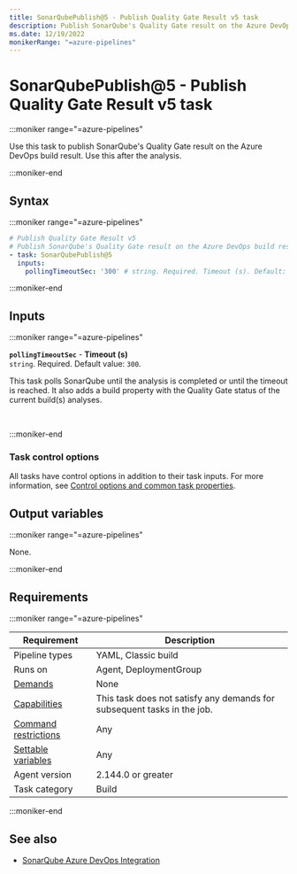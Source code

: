 ```yaml
---
title: SonarQubePublish@5 - Publish Quality Gate Result v5 task
description: Publish SonarQube's Quality Gate result on the Azure DevOps build result, to be used after the actual analysis.
ms.date: 12/19/2022
monikerRange: "=azure-pipelines"
---
```


# SonarQubePublish@5 - Publish Quality Gate Result v5 task

<!-- :::description::: -->
:::moniker range="=azure-pipelines"

<!-- :::editable-content name="description"::: -->
Use this task to publish SonarQube's Quality Gate result on the Azure DevOps build result. Use this after the analysis.
<!-- :::editable-content-end::: -->

:::moniker-end
<!-- :::description-end::: -->

<!-- :::syntax::: -->
## Syntax

:::moniker range="=azure-pipelines"

```yaml
# Publish Quality Gate Result v5
# Publish SonarQube's Quality Gate result on the Azure DevOps build result, to be used after the actual analysis.
- task: SonarQubePublish@5
  inputs:
    pollingTimeoutSec: '300' # string. Required. Timeout (s). Default: 300.
```

:::moniker-end
<!-- :::syntax-end::: -->

<!-- :::inputs::: -->
## Inputs

<!-- :::item name="pollingTimeoutSec"::: -->
:::moniker range="=azure-pipelines"

**`pollingTimeoutSec`** - **Timeout (s)**<br>
`string`. Required. Default value: `300`.<br>
<!-- :::editable-content name="helpMarkDown"::: -->
This task polls SonarQube until the analysis is completed or until the timeout is reached. It also adds a build property with the Quality Gate status of the current build(s) analyses.
<!-- :::editable-content-end::: -->
<br>

:::moniker-end
<!-- :::item-end::: -->

### Task control options

All tasks have control options in addition to their task inputs. For more information, see [Control options and common task properties](/azure/devops/pipelines/yaml-schema/steps-task#common-task-properties).
<!-- :::inputs-end::: -->

<!-- :::outputVariables::: -->
## Output variables

:::moniker range="=azure-pipelines"

None.

:::moniker-end
<!-- :::outputVariables-end::: -->

<!-- :::remarks::: -->
<!-- :::editable-content name="remarks"::: -->
<!-- :::editable-content-end::: -->
<!-- :::remarks-end::: -->

<!-- :::examples::: -->
<!-- :::editable-content name="examples"::: -->
<!-- :::editable-content-end::: -->
<!-- :::examples-end::: -->

<!-- :::properties::: -->
## Requirements

:::moniker range="=azure-pipelines"

| Requirement | Description |
|-------------|-------------|
| Pipeline types | YAML, Classic build |
| Runs on | Agent, DeploymentGroup |
| [Demands](/azure/devops/pipelines/process/demands) | None |
| [Capabilities](/azure/devops/pipelines/agents/agents#capabilities) | This task does not satisfy any demands for subsequent tasks in the job. |
| [Command restrictions](/azure/devops/pipelines/security/templates#agent-logging-command-restrictions) | Any |
| [Settable variables](/azure/devops/pipelines/security/templates#agent-logging-command-restrictions) | Any |
| Agent version |  2.144.0 or greater |
| Task category | Build |

:::moniker-end
<!-- :::properties-end::: -->

<!-- :::see-also::: -->
<!-- :::editable-content name="seeAlso"::: -->
## See also

* [SonarQube Azure DevOps Integration](https://docs.sonarqube.org/latest/analysis/azuredevops-integration/)
<!-- :::editable-content-end::: -->
<!-- :::see-also-end::: -->